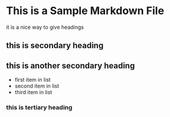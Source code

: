# This is a Sample Markdown File
it is a nice way to give headings
## this is secondary heading
## this is another secondary heading
* first item in list
* second item in list
* third item in list
### this is tertiary heading
